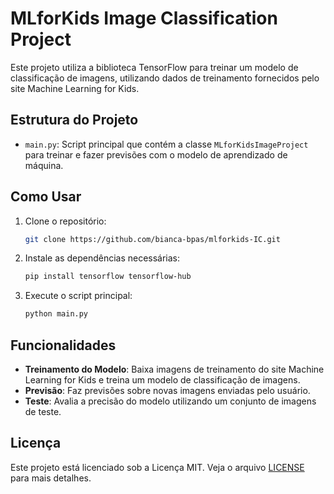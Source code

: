 # MLforKids Image Classification Project

Este projeto utiliza a biblioteca TensorFlow para treinar um modelo de classificação de imagens, utilizando dados de treinamento fornecidos pelo site Machine Learning for Kids.

## Estrutura do Projeto

- `main.py`: Script principal que contém a classe `MLforKidsImageProject` para treinar e fazer previsões com o modelo de aprendizado de máquina.

## Como Usar

1. Clone o repositório:
    ```bash
    git clone https://github.com/bianca-bpas/mlforkids-IC.git
    ```

2. Instale as dependências necessárias:
    ```bash
    pip install tensorflow tensorflow-hub
    ```

3. Execute o script principal:
    ```bash
    python main.py
    ```

## Funcionalidades

- **Treinamento do Modelo**: Baixa imagens de treinamento do site Machine Learning for Kids e treina um modelo de classificação de imagens.
- **Previsão**: Faz previsões sobre novas imagens enviadas pelo usuário.
- **Teste**: Avalia a precisão do modelo utilizando um conjunto de imagens de teste.

## Licença

Este projeto está licenciado sob a Licença MIT. Veja o arquivo [LICENSE](./LICENSE) para mais detalhes.